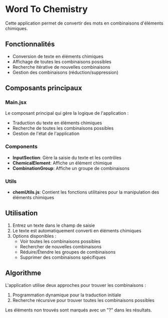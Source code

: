 # Word To Chemistry

Cette application permet de convertir des mots en combinaisons d'éléments chimiques.

## Fonctionnalités

- Conversion de texte en éléments chimiques
- Affichage de toutes les combinaisons possibles
- Recherche itérative de nouvelles combinaisons
- Gestion des combinaisons (réduction/suppression)

## Composants principaux

### Main.jsx
Le composant principal qui gère la logique de l'application :
- Traduction du texte en éléments chimiques
- Recherche de toutes les combinaisons possibles
- Gestion de l'état de l'application

### Components
- **InputSection**: Gère la saisie du texte et les contrôles
- **ChemicalElement**: Affiche un élément chimique
- **CombinationGroup**: Affiche un groupe de combinaisons

### Utils
- **chemUtils.js**: Contient les fonctions utilitaires pour la manipulation des éléments chimiques

## Utilisation

1. Entrez un texte dans le champ de saisie
2. Le texte est automatiquement converti en éléments chimiques
3. Options disponibles :
   - Voir toutes les combinaisons possibles
   - Rechercher de nouvelles combinaisons
   - Réduire/Étendre les groupes de combinaisons
   - Supprimer des combinaisons spécifiques

## Algorithme

L'application utilise deux approches pour trouver les combinaisons :
1. Programmation dynamique pour la traduction initiale
2. Recherche récursive pour trouver toutes les combinaisons possibles

Les éléments non trouvés sont marqués avec un "?" dans les résultats.

